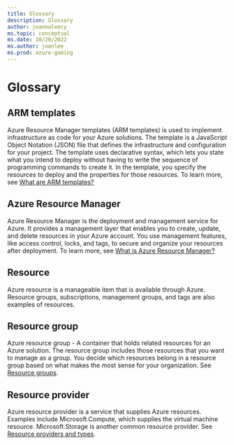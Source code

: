 ```yaml
---
title: Glossary
description: Glossary
author: joannaleecy
ms.topic: conceptual
ms.date: 10/20/2022
ms.author: joanlee
ms.prod: azure-gaming
---
```


# Glossary

## ARM templates

Azure Resource Manager templates (ARM templates) is used to implement infrastructure as code for your Azure solutions. The template is a JavaScript Object Notation (JSON) file that defines the infrastructure and configuration for your project. The template uses declarative syntax, which lets you state what you intend to deploy without having to write the sequence of programming commands to create it. In the template, you specify the resources to deploy and the properties for those resources. To learn more, see [What are ARM templates?](/azure/azure-resource-manager/templates/overview)

## Azure Resource Manager

Azure Resource Manager is the deployment and management service for Azure. It provides a management layer that enables you to create, update, and delete resources in your Azure account. You use management features, like access control, locks, and tags, to secure and organize your resources after deployment. To learn more, see [What is Azure Resource Manager?](/azure/azure-resource-manager/management/overview)

## Resource

Azure resource is a manageable item that is available through Azure. Resource groups, subscriptions, management groups, and tags are also examples of resources.

## Resource group

Azure resource group - A container that holds related resources for an Azure solution. The resource group includes those resources that you want to manage as a group. You decide which resources belong in a resource group based on what makes the most sense for your organization. See [Resource groups](/azure/azure-resource-manager/management/overview#resource-groups).

## Resource provider

Azure resource provider is a service that supplies Azure resources. Examples include Microsoft.Compute, which supplies the virtual machine resource. Microsoft.Storage is another common resource provider. See [Resource providers and types](/azure/azure-resource-manager/management/resource-providers-and-types).
